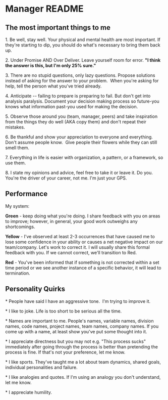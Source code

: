<h1>Manager README</h1>

<h2>The most important things to me</h2>
<p>1. Be well, stay well.  Your physical and mental health are most important.  If they're starting to dip, you should do what's necessary to bring them back up.</p>
<p>2. Under Promise AND Over Deliver.  Leave yourself room for error.  <strong>"I think the answer is this, but I'm only 25% sure."</strong><br></p>
<p>3. There are no stupid questions, only lazy questions.  Propose solutions instead of asking for the answer to your problem.&nbsp; When you're asking for help, tell the person what you've tried already.<br></p>
<p>4. Anticipate -- failing to prepare is preparing to fail.  But don't get into analysis paralysis.  Document your decision making process so future-you knows what information past-you used for making the decision.<br></p>
<p>5. Observe those around you (team, manager, peers)&nbsp;and take inspiration from the things they do well (AKA copy them)&nbsp;and don't repeat their mistakes.</p>
<p>6. Be thankful and show your appreciation to everyone and everything.&nbsp; Don't assume people know.&nbsp;&nbsp;Give people their flowers while they can still smell them.</p>
<p>7. Everything in life is easier with organization, a pattern, or a framework, so use them.<br></p>
<p>8. I state my opinions and advice, feel free to&nbsp;take it or leave it.  Do you.  You're the driver of your career, not me.  I'm just your GPS.</p>
</p>

<h2>Performance</h2>
<p>My system:</p>
<p><strong>Green</strong> - keep doing what you're doing.  I share feedback with you on areas to improve; however, in general, your good work outweighs any shortcomings. </p>
<p><strong>Yellow</strong> - I've observed at least 2-3 occurrences that have caused me to lose some confidence in your ability or causes a net negative impact on our team/company.  Let's work to correct it.  I will usually share this formal feedback with you.  If we cannot correct, we'll transition to Red.</p>
<p><strong>Red</strong> - You've been informed that if something is not corrected within a set time period or we see another instance of a specific behavior, it will lead to termination.</p>
<h2>Personality Quirks</h2>
<p>* People have said I have an aggressive tone.&nbsp;&nbsp;I'm trying to improve it.</p>
<p>* I like to joke.  Life is too short to be serious all the time.</p>
<p>* Names are important to me.  People's names, variable names, division names, code names, project names, team names, company names.  If you come up with a name, at least show you've put some thought into it.</p>
<p>* I appreciate directness but you may not e.g. "This process sucks" immediately after going through the process is better than pretending the process is fine.  If that's not your preference, let me know.</p>
<p>* I like sports.  They've taught me a lot about team dynamics, shared goals, individual personalities and failure.</p>
<p>* I like analogies and quotes.  If I'm using an analogy you don't understand, let me know.</p>
<p>* I appreciate humility.</p>
